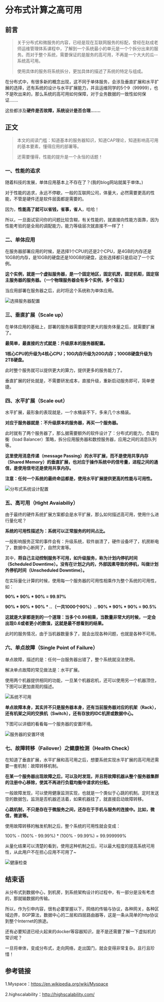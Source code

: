 





# 分布式计算之高可用

## 前言

> 关于分布式和微服务的内容，已经是现在互联网服务的标配，曾经在赵成老师运维管理体系课程中，了解到一个系统最小的单元是一个个拆分出来的服务。而对于整个系统，需要保证的是服务的高可用，不再是一个大大的瓜--系统高可用。
>
> 使用具体的服务将系统拆分，更加具体的描述了系统的特定与组成。

在分布式中，有很多新的概念出现，这不同于单体服务，会涉及垂直扩展和水平扩展的选择，还有系统的设计与水平扩展能力，并且运维同学的5个9（99999），也不是吹出来的，那么系统的高可用如何保障，对于业务数据的一致性如何保证.......

这些都涉及**硬件是否故障，系统设计是否合理.......**





## 正文

>本文的阅读门槛：知道基本的服务器知识，知道CAP理论，知道影响高可用的基本要素，懂得应用的部署等。
>
>还需要懂得，性能的提升是一个永恒的话题！

### 一、性能的追求

随着科技的发展，单体应用基本上不存在了？(我的blog网站就属于单体。)

对于性能的追求，永远不停歇，一般的互联网公司，体量大，必然需要更高的性能，不管是硬件还是软件层面都是需要的。

因为，**性能高了就可以省钱，省事，省人**，哈哈！

所以，一旦面试官问你的问题比较含糊，有关性能的，就直接向性能方面靠，因为性能考验的是全局的调配能力，能力等级层次就直接不一样了！



### 二、单体应用

在服务器部署应用的时候，是选择1个CPU的还是2个CPU，是4GB的内存还是10GB的内存，是10GB的硬盘还是100GB的硬盘，这些选择都只是启动了一个实例。

**这个实例，就是一个虚拟服务器，是一个固定地区，固定机房，固定机柜，固定宿主服务器的服务器。（一个物理服务器会有多个实例，多个宿主）**

当应用部署在服务器之后，此时将这个系统称为单体应用。

![选择服务器配置](52-分布式计算之高可用.assets/选择服务器配置.png)





### 三、垂直扩展（Scale up）

在单体应用的基础上，部署的服务器需要提供更大的服务体量之后，就需要扩展了。

**最简单，最直接的方式就是：升级原本的服务器配置。**

**1核心CPU的升级为4核心CPU；10G内存升级为20G内存；100GB硬盘升级为2TB硬盘。**

此时整个服务就可以提供更大的算力，提供更多的服务能力了。

垂直扩展的好处就是，不需要研发成本，直接升级，重新启动服务即可，简单便捷。





### 四、水平扩展（Scale out）

水平扩展，最形象的表现就是，一个水桶装不下，多来几个水桶装。

**对应于服务器就是：不升级原本的服务器，再买一个服务器。**

此时就有了两个服务器了，那么据需要额外的软件设计了：分布式的能力，负载均衡（load Balancer）策略，拆分应用服务器和数控服务器，应用之间的消息队列等。

**这里使用消息传递（message Passing）的水平扩展，而不是使用共享内存（Shared Memory）的垂直扩展，也对应于操作系统中的信号量，进程之间的通信，是使用信号还是使用共享内存。**

**注意：任何一个系统的最终命运都是，使用水平扩展提供更高的性能与可用性。**

![分布式系统设计配置](52-分布式计算之高可用.assets/分布式系统设计配置.jpg)





### 五、高可用（Hight Avaiabiliy）

由于最终的硬件系统扩展方案都会是水平扩展，那么如何描述高可用，使用什么进行量化呢？

**系统的可用性描述为：系统可以正常服务的时间占比。**

一般影响服务正常的事件会有：升级系统，软件崩溃了，硬件设备坏了，机房断电了，数据中心断网了，自然灾害等。

其中，**将自己主动控制服务不可用，如升级服务，称为计划内停机时间（Scheduled Downtime）。没有在计划之内的，外部因素导致的停机，叫做计划外停机时间（Unscheduled Downtime）。**

在实际量化计算的时候，使用每一个服务器的可用性相乘作为整个系统的可用性，如：

**90% * 90% * 90% = 99.97%**

**90% * 90% * 90% * ..（一共1000个90%）.. 90% * 90% * 90%  =  90.5%**

**这就是大家都是到的一个道理：当多个0.99相乘，当数量非常大的时候，一定会出现0.6或者更小的数值，这就是最不想看到的结果。**

此时的服务情况，由于当机器数量多了，就会出现各种问题，也就是各种不可用。





### 六、单点故障（Single Point of Failure）

单点故障，描述的是：任何一台服务器出错了，整个系统就没法使用。

解决单点故障的常见做法是：水平扩展。

使用两个机器提供相同的功能，一旦某个机器宕机，还可以使用另一个机器顶住，下图可以更加直观的描述。

![系统不可用](52-分布式计算之高可用.assets/系统不可用.jpg)

**单点故障本身，其实并不只是服务器本身，还有当前服务器对应的机架（Rack），还有机架之间的交换机（Switch），还有存放的IDC机房或数据中心。**

下图可以详细的看看每一个服务器的安置环境。

![服务器的安置环境](52-分布式计算之高可用.assets/服务器的安置环境.jpg)







### 七、故障转移（Failover）之健康检测（Health Check）

在知道了垂直扩展，水平扩展和高可用之后，想要系统实现水平扩展的高可用还需要一套机制：故障转移机制。

**在某一个服务器出现故障之后，可以及时发现，并且将故障机器从整个服务器集群的注册中心移除，使其不再进行负载均衡中请求的分配。**

一般故障发现，可以使用健康监测实现，也就是一个类似于心跳的机制。定时发送空的数据包，监测是否机器还活着，如果机器挂了，就直接启动故障转移。

**心跳机制，不只是存在于微服务之间，还存在于手机与服务的连接中。比如，微信，微波等。**

使用故障转移的触发机制之后，整个系统的可用性就会变成：

100% - (100% - 99.99%) * (100% - 99.99%) = 99.999999%

从量化结果可以清楚的看到，使用这种机制之后，可以最大程度的提高系统可用性，从此用户不在担心应用不可用了~

![健康检查](52-分布式计算之高可用.assets/健康检查.png)





## 结束语

从分布式到数据中心，到机房，到系统架构设计的过程中，有一部分是没有考虑的，那就输数据的传输。

所以，作为引申内容，很有必要掌握以下，网络的传输与协议，各种网关，各种区域边界，BGP算法，数据中心的二层和四层路由器等，这是一条从简单的http协议到整个Internet的旅途。

还有必要知道已经火起来的docker等容器知识，是不是还需要了解一下虚拟机的常识呢？

一旦将单体，变成分布式，走向网络，走出国门，就会变得非常复杂。且行且珍惜！









## 参考链接

1.Myspace：https://en.wikipedia.org/wiki/Myspace

2.highscalability：http://highscalability.com/



